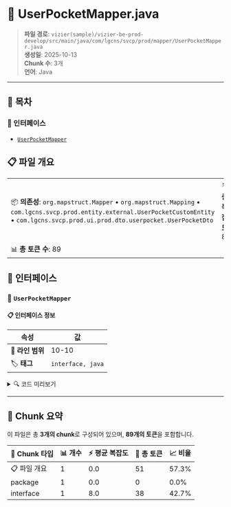 # 📄 UserPocketMapper.java

> **파일 경로**: `vizier(sample)/vizier-be-prod-develop/src/main/java/com/lgcns/svcp/prod/mapper/UserPocketMapper.java`  
> **생성일**: 2025-10-13  
> **Chunk 수**: 3개  
> **언어**: Java
---

## 📑 목차

### 🔌 인터페이스
- [`UserPocketMapper`](#interface-userpocketmapper)


## 📋 파일 개요

| | |
|--|--|
| 📦 **의존성**: `org.mapstruct.Mapper` • `org.mapstruct.Mapping` • `com.lgcns.svcp.prod.entity.external.UserPocketCustomEntity` • `com.lgcns.svcp.prod.ui.prod.dto.userpocket.UserPocketDto` | ⚡ **총 복잡도**: 8 |
| 📊 **총 토큰 수**: 89 |  |




## 🔌 인터페이스

### <a id="interface-userpocketmapper"></a>🔌 `UserPocketMapper`


#### 📋 인터페이스 정보

| 속성 | 값 |
|------|----|
| 📍 **라인 범위** | 10-10 |
| 🏷️ **태그** | `interface, java` |
<details>
<summary>🔍 코드 미리보기</summary>

```java
public interface UserPocketMapper {
	
	@Mapping(target = "name", source = "entity.objName")
	@Mapping(target = "code", source = "entity.objCode")
	@Mapping(target = "type", source = "entity.itemCode")
	@Mapping(target = "uuid", source = "entity.objUuid")
	@Mapping(target = "middleType", source = "entity.mctgrItemCode")
	UserPocketDto customEntityToDto(UserPocketCustomEntity entity);
}...
```

**Chunk 정보**
- 🆔 **ID**: `50434ca2fc5f`
- 📊 **토큰**: 38

</details>

---




## 🧩 Chunk 요약

이 파일은 총 **3개의 chunk**로 구성되어 있으며, **89개의 토큰**을 포함합니다.

| 🧩 Chunk 타입 | 📊 개수 | ⚡ 평균 복잡도 | 📝 총 토큰 | 📈 비율 |
|---------------|--------|-------------|----------|--------|
| 📋 파일 개요 | 1 | 0.0 | 51 | 57.3% |
| package | 1 | 0.0 | 0 | 0.0% |
| interface | 1 | 8.0 | 38 | 42.7% |

